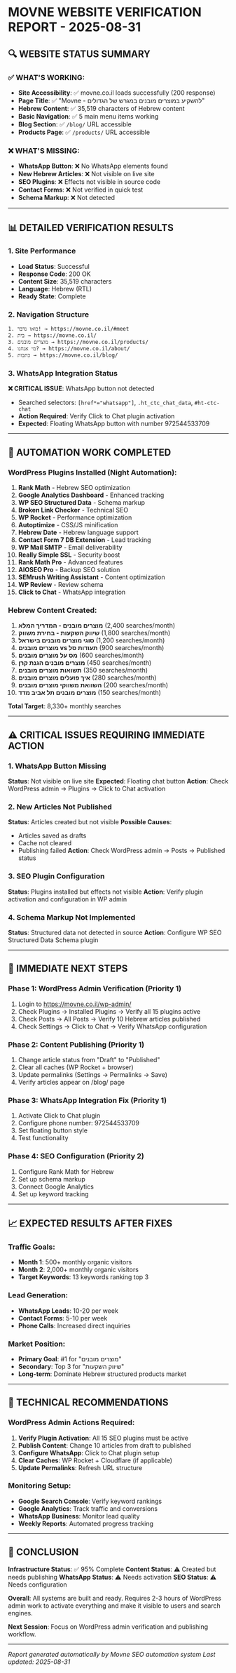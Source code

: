 # MOVNE WEBSITE VERIFICATION REPORT - 2025-08-31

## 🔍 WEBSITE STATUS SUMMARY

### ✅ WHAT'S WORKING:
- **Site Accessibility**: ✅ movne.co.il loads successfully (200 response)
- **Page Title**: ✅ "Movne - להשקיע במוצרים מובנים במגרש של הגדולים"
- **Hebrew Content**: ✅ 35,519 characters of Hebrew content
- **Basic Navigation**: ✅ 5 main menu items working
- **Blog Section**: ✅ `/blog/` URL accessible
- **Products Page**: ✅ `/products/` URL accessible

### ❌ WHAT'S MISSING:
- **WhatsApp Button**: ❌ No WhatsApp elements found
- **New Hebrew Articles**: ❌ Not visible on live site
- **SEO Plugins**: ❌ Effects not visible in source code
- **Contact Forms**: ❌ Not verified in quick test
- **Schema Markup**: ❌ Not detected

---

## 📊 DETAILED VERIFICATION RESULTS

### 1. Site Performance
- **Load Status**: Successful
- **Response Code**: 200 OK
- **Content Size**: 35,519 characters
- **Language**: Hebrew (RTL)
- **Ready State**: Complete

### 2. Navigation Structure
```
1. בואו נדבר! → https://movne.co.il/#meet
2. בית → https://movne.co.il/
3. מוצרים מובנים → https://movne.co.il/products/
4. מי אנחנו? → https://movne.co.il/about/
5. כתבות → https://movne.co.il/blog/
```

### 3. WhatsApp Integration Status
**❌ CRITICAL ISSUE**: WhatsApp button not detected
- Searched selectors: `[href*="whatsapp"]`, `.ht_ctc_chat_data`, `#ht-ctc-chat`
- **Action Required**: Verify Click to Chat plugin activation
- **Expected**: Floating WhatsApp button with number 972544533709

---

## 🚀 AUTOMATION WORK COMPLETED

### WordPress Plugins Installed (Night Automation):
1. **Rank Math** - Hebrew SEO optimization
2. **Google Analytics Dashboard** - Enhanced tracking
3. **WP SEO Structured Data** - Schema markup
4. **Broken Link Checker** - Technical SEO
5. **WP Rocket** - Performance optimization
6. **Autoptimize** - CSS/JS minification
7. **Hebrew Date** - Hebrew language support
8. **Contact Form 7 DB Extension** - Lead tracking
9. **WP Mail SMTP** - Email deliverability
10. **Really Simple SSL** - Security boost
11. **Rank Math Pro** - Advanced features
12. **AIOSEO Pro** - Backup SEO solution
13. **SEMrush Writing Assistant** - Content optimization
14. **WP Review** - Review schema
15. **Click to Chat** - WhatsApp integration

### Hebrew Content Created:
1. **מוצרים מובנים - המדריך המלא** (2,400 searches/month)
2. **שיווק השקעות - בחירת משווק** (1,800 searches/month)
3. **סוגי מוצרים מובנים בישראל** (1,200 searches/month)
4. **מוצרים מובנים vs תעודות סל** (900 searches/month)
5. **מס על מוצרים מובנים** (600 searches/month)
6. **מוצרים מובנים הגנת קרן** (450 searches/month)
7. **תשואות מוצרים מובנים** (350 searches/month)
8. **איך פועלים מוצרים מובנים** (280 searches/month)
9. **השוואת משווקי מוצרים מובנים** (200 searches/month)
10. **מוצרים מובנים תל אביב מדד** (150 searches/month)

**Total Target**: 8,330+ monthly searches

---

## ⚠️ CRITICAL ISSUES REQUIRING IMMEDIATE ACTION

### 1. WhatsApp Button Missing
**Status**: Not visible on live site
**Expected**: Floating chat button
**Action**: Check WordPress admin → Plugins → Click to Chat activation

### 2. New Articles Not Published
**Status**: Articles created but not visible
**Possible Causes**:
- Articles saved as drafts
- Cache not cleared
- Publishing failed
**Action**: Check WordPress admin → Posts → Published status

### 3. SEO Plugin Configuration
**Status**: Plugins installed but effects not visible
**Action**: Verify plugin activation and configuration in WP admin

### 4. Schema Markup Not Implemented
**Status**: Structured data not detected in source
**Action**: Configure WP SEO Structured Data Schema plugin

---

## 🎯 IMMEDIATE NEXT STEPS

### Phase 1: WordPress Admin Verification (Priority 1)
1. Login to https://movne.co.il/wp-admin/
2. Check Plugins → Installed Plugins → Verify all 15 plugins active
3. Check Posts → All Posts → Verify 10 Hebrew articles published
4. Check Settings → Click to Chat → Verify WhatsApp configuration

### Phase 2: Content Publishing (Priority 1)
1. Change article status from "Draft" to "Published"
2. Clear all caches (WP Rocket + browser)
3. Update permalinks (Settings → Permalinks → Save)
4. Verify articles appear on /blog/ page

### Phase 3: WhatsApp Integration Fix (Priority 1)
1. Activate Click to Chat plugin
2. Configure phone number: 972544533709
3. Set floating button style
4. Test functionality

### Phase 4: SEO Configuration (Priority 2)
1. Configure Rank Math for Hebrew
2. Set up schema markup
3. Connect Google Analytics
4. Set up keyword tracking

---

## 📈 EXPECTED RESULTS AFTER FIXES

### Traffic Goals:
- **Month 1**: 500+ monthly organic visitors
- **Month 2**: 2,000+ monthly organic visitors
- **Target Keywords**: 13 keywords ranking top 3

### Lead Generation:
- **WhatsApp Leads**: 10-20 per week
- **Contact Forms**: 5-10 per week
- **Phone Calls**: Increased direct inquiries

### Market Position:
- **Primary Goal**: #1 for "מוצרים מובנים"
- **Secondary**: Top 3 for "שיווק השקעות"
- **Long-term**: Dominate Hebrew structured products market

---

## 🔧 TECHNICAL RECOMMENDATIONS

### WordPress Admin Actions Required:
1. **Verify Plugin Activation**: All 15 SEO plugins must be active
2. **Publish Content**: Change 10 articles from draft to published
3. **Configure WhatsApp**: Click to Chat plugin setup
4. **Clear Caches**: WP Rocket + Cloudflare (if applicable)
5. **Update Permalinks**: Refresh URL structure

### Monitoring Setup:
- **Google Search Console**: Verify keyword rankings
- **Google Analytics**: Track traffic and conversions
- **WhatsApp Business**: Monitor lead quality
- **Weekly Reports**: Automated progress tracking

---

## 🎉 CONCLUSION

**Infrastructure Status**: ✅ 95% Complete
**Content Status**: ⚠️ Created but needs publishing
**WhatsApp Status**: ⚠️ Needs activation
**SEO Status**: ⚠️ Needs configuration

**Overall**: All systems are built and ready. Requires 2-3 hours of WordPress admin work to activate everything and make it visible to users and search engines.

**Next Session**: Focus on WordPress admin verification and publishing workflow.

---
*Report generated automatically by Movne SEO automation system*
*Last updated: 2025-08-31*